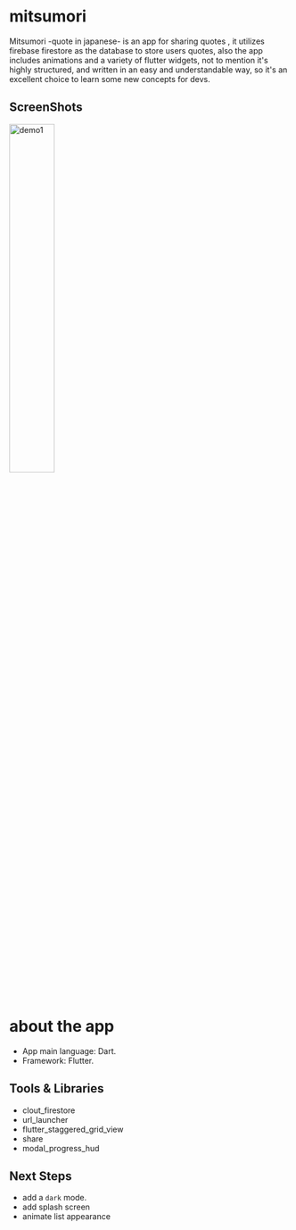 # mitsumori
 
Mitsumori -quote in japanese- is an app for sharing quotes , it utilizes firebase firestore as the database to store users quotes,
also the app includes animations and a variety of flutter widgets, not to mention it's highly structured,
 and written in an easy and understandable way, so it's an excellent choice to learn some new
concepts for devs.

## ScreenShots 
<img src="demo/demo.gif" alt="demo1" width="40%"/>

# about the app
* App main language: Dart.
* Framework: Flutter.


## Tools & Libraries
* clout_firestore
* url_launcher
* flutter_staggered_grid_view
* share
* modal_progress_hud

## Next Steps
* add a `dark` mode.
* add splash screen
* animate list appearance




